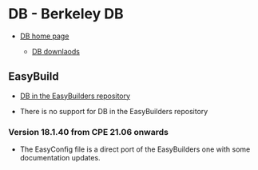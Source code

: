 # DB - Berkeley DB

  * [DB home page](https://www.oracle.com/database/technologies/related/berkeleydb.html)

      * [DB downlaods](https://www.oracle.com/database/technologies/related/berkeleydb-downloads.html)


## EasyBuild

  * [DB in the EasyBuilders repository](https://github.com/easybuilders/easybuild-easyconfigs/tree/main/easybuild/easyconfigs/d/DB)

  * There is no support for DB in the EasyBuilders repository


### Version 18.1.40 from CPE 21.06 onwards

  * The EasyConfig file is a direct port of the EasyBuilders one with some
    documentation updates.
